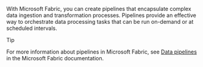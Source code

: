 With Microsoft Fabric, you can create pipelines that encapsulate complex data ingestion and transformation processes. Pipelines provide an effective way to orchestrate data processing tasks that can be run on-demand or at scheduled intervals.

> [!TIP]
> For more information about pipelines in Microsoft Fabric, see [Data pipelines](/fabric/data-factory/data-factory-overview&azure-portal=true) in the Microsoft Fabric documentation.